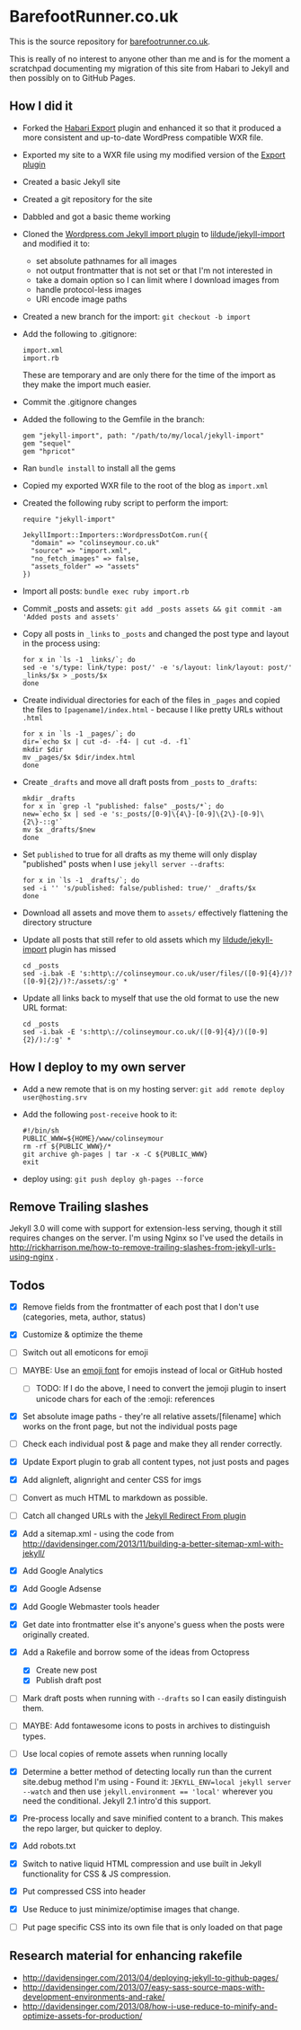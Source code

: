 # BarefootRunner.co.uk

This is the source repository for [barefootrunner.co.uk](http://barefootrunner.co.uk).

This is really of no interest to anyone other than me and is for the moment a scratchpad documenting my migration of this site from Habari to Jekyll and then possibly on to GitHub Pages.

## How I did it
- Forked the [Habari Export](https://github.com/habari-extras/export) plugin and enhanced it so that it produced a more consistent and up-to-date WordPress compatible WXR file.
- Exported my site to a WXR file using my modified version of the [Export plugin](https://github.com/lildude/export)
- Created a basic Jekyll site
- Created a git repository for the site
- Dabbled and got a basic theme working
- Cloned the [Wordpress.com Jekyll import plugin](http://import.jekyllrb.com/docs/wordpressdotcom/) to [lildude/jekyll-import](https://github.com/lildude/jekyll-import) and modified it to:
  - set absolute pathnames for all images
  - not output frontmatter that is not set or that I'm not interested in
  - take a domain option so I can limit where I download images from
  - handle protocol-less images
  - URI encode image paths
- Created a new branch for the import: `git checkout -b import`
- Add the following to .gitignore:

  ```
  import.xml
  import.rb
  ```

  These are temporary and are only there for the time of the import as they make the import much easier.

- Commit the .gitignore changes
- Added the following to the Gemfile in the branch:

  ```
  gem "jekyll-import", path: "/path/to/my/local/jekyll-import"
  gem "sequel"
  gem "hpricot"
  ```

- Ran `bundle install` to install all the gems
- Copied my exported WXR file to the root of the blog as `import.xml`
- Created the following ruby script to perform the import:

  ```
  require "jekyll-import"

  JekyllImport::Importers::WordpressDotCom.run({
    "domain" => "colinseymour.co.uk"
    "source" => "import.xml",
    "no_fetch_images" => false,
    "assets_folder" => "assets"
  })
  ```

- Import all posts: `bundle exec ruby import.rb`
- Commit _posts and assets: `git add _posts assets && git commit -am 'Added posts and assets'`
- Copy all posts in `_links` to `_posts` and changed the post type and layout in the process using:
  ```
  for x in `ls -1 _links/`; do
  sed -e 's/type: link/type: post/' -e 's/layout: link/layout: post/' _links/$x > _posts/$x
  done
  ```

- Create individual directories for each of the files in `_pages` and copied the files to `[pagename]/index.html` - because I like pretty URLs without `.html`
  ```
  for x in `ls -1 _pages/`; do
  dir=`echo $x | cut -d- -f4- | cut -d. -f1`
  mkdir $dir
  mv _pages/$x $dir/index.html
  done
  ```

- Create `_drafts` and move all draft posts from `_posts` to `_drafts`:

  ```
  mkdir _drafts
  for x in `grep -l "published: false" _posts/*`; do
  new=`echo $x | sed -e 's:_posts/[0-9]\{4\}-[0-9]\{2\}-[0-9]\{2\}-::g'`
  mv $x _drafts/$new
  done
  ```

- Set `published` to true for all drafts as my theme will only display "published" posts when I use `jekyll server --drafts`:

  ```
  for x in `ls -1 _drafts/`; do
  sed -i '' 's/published: false/published: true/' _drafts/$x
  done
  ```

- Download all assets and move them to `assets/` effectively flattening the directory structure
- Update all posts that still refer to old assets which my [lildude/jekyll-import](https://github.com/lildude/jekyll-import) plugin has missed

  ```
  cd _posts
  sed -i.bak -E 's:http\://colinseymour.co.uk/user/files/([0-9]{4}/)?([0-9]{2}/)?:/assets/:g' *
  ```

- Update all links back to myself that use the old format to use the new URL format:

  ```
  cd _posts
  sed -i.bak -E 's:http\://colinseymour.co.uk/([0-9]{4}/)([0-9]{2}/):/:g' *
  ```

## How I deploy to my own server

- Add a new remote that is on my hosting server:
  `git add remote deploy user@hosting.srv`
- Add the following `post-receive` hook to it:

  ```
  #!/bin/sh
  PUBLIC_WWW=${HOME}/www/colinseymour
  rm -rf ${PUBLIC_WWW}/*
  git archive gh-pages | tar -x -C ${PUBLIC_WWW}
  exit
  ```
- deploy using: `git push deploy gh-pages --force`

## Remove Trailing slashes

Jekyll 3.0 will come with support for extension-less serving, though it still requires changes on the server.  I'm using Nginx so I've used the details in http://rickharrison.me/how-to-remove-trailing-slashes-from-jekyll-urls-using-nginx .

## Todos

- [x] Remove fields from the frontmatter of each post that I don't use (categories, meta, author, status)
- [x] Customize & optimize the theme
- [ ] Switch out all emoticons for emoji
- [ ] MAYBE: Use an [emoji font](http://emojisymbols.com/) for emojis instead of local or GitHub hosted
  - [ ] TODO: If I do the above, I need to convert the jemoji plugin to insert unicode chars for each of the :emoji: references
- [x] Set absolute image paths - they're all relative assets/[filename] which works on the front page, but not the individual posts page
- [ ] Check each individual post & page and make they all render correctly.
- [x] Update Export plugin to grab all content types, not just posts and pages
- [x] Add alignleft, alignright and center CSS for imgs
- [ ] Convert as much HTML to markdown as possible.
- [ ] Catch all changed URLs with the [Jekyll Redirect From plugin](https://github.com/jekyll/jekyll-redirect-from/)
- [x] Add a sitemap.xml - using the code from http://davidensinger.com/2013/11/building-a-better-sitemap-xml-with-jekyll/
- [x] Add Google Analytics
- [x] Add Google Adsense
- [x] Add Google Webmaster tools header
- [x] Get date into frontmatter else it's anyone's guess when the posts were originally created.
- [x] Add a Rakefile and borrow some of the ideas from Octopress
  - [x] Create new post
  - [x] Publish draft post
- [ ] Mark draft posts when running with `--drafts` so I can easily distinguish them.
- [ ] MAYBE: Add fontawesome icons to posts in archives to distinguish types.
- [ ] Use local copies of remote assets when running locally
- [x] Determine a better method of detecting locally run than the current site.debug method I'm using - Found it: `JEKYLL_ENV=local jekyll server --watch` and then use `jekyll.environment == 'local'` wherever you need the conditional. Jekyll 2.1 intro'd this support.
- [x] Pre-process locally and save minified content to a branch.  This makes the repo larger, but quicker to deploy.
- [x] Add robots.txt
- [x] Switch to native liquid HTML compression and use built in Jekyll functionality for CSS & JS compression.
- [x] Put compressed CSS into header
- [x] Use Reduce to just minimize/optimise images that change.
- [ ] Put page specific CSS into its own file that is only loaded on that page


## Research material for enhancing rakefile

- http://davidensinger.com/2013/04/deploying-jekyll-to-github-pages/
- http://davidensinger.com/2013/07/easy-sass-source-maps-with-development-environments-and-rake/
- http://davidensinger.com/2013/08/how-i-use-reduce-to-minify-and-optimize-assets-for-production/
